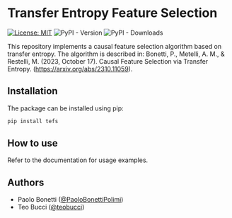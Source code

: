 # Transfer Entropy Feature Selection

[![License: MIT](https://img.shields.io/badge/license-MIT-green)](LICENSE)
![PyPI - Version](https://img.shields.io/pypi/v/tefs)
![PyPI - Downloads](https://img.shields.io/pypi/dm/tefs)

This repository implements a causal feature selection algorithm based on transfer entropy. The algorithm is described in: Bonetti, P., Metelli, A. M., & Restelli, M. (2023, October 17). Causal Feature Selection via Transfer Entropy. (https://arxiv.org/abs/2310.11059).

## Installation

The package can be installed using pip:

```bash
pip install tefs
```

## How to use

Refer to the documentation for usage examples.

## Authors

- Paolo Bonetti ([@PaoloBonettiPolimi](https://github.com/PaoloBonettiPolimi))
- Teo Bucci ([@teobucci](https://github.com/teobucci))
